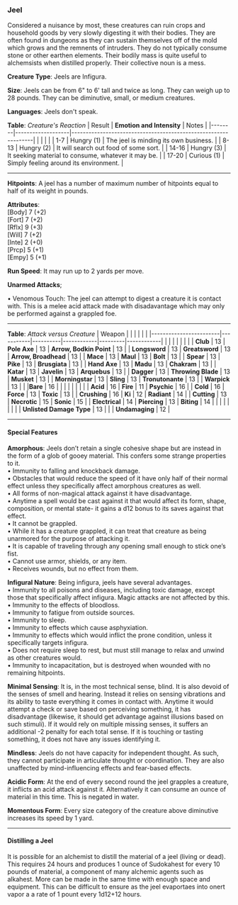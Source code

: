 ### Jeel
Considered a nuisance by most, these creatures can ruin crops and household goods by very slowly digesting it with their bodies. They are often found in dungeons as they can sustain themselves off of the mold which grows and the remnents of intruders. They do not typically consume stone or other earthen elements. Their bodily mass is quite useful to alchemsists when distilled properly. Their collective noun is a mess.

**Creature Type**: Jeels are Infigura.

**Size**: Jeels can be from 6" to 6' tall and twice as long. They can weigh up to 28 pounds. They can be diminutive, small, or medium creatures.

**Languages**: Jeels don't speak.

**Table**: *Creature's Reaction*
| Result | **Emotion and Intensity** | Notes                                                        |
|--------|-------------------|----------------------------------------------------------------|
|        |                                                |                                   |
|  1-7   | Hungry (1) | The jeel is minding its own business.   |
|  8-13  | Hungry (2)  | It will search out food of some sort. |
|  14-16 | Hungry (3)  | It seeking material to consume, whatever it may be. |
|  17-20 | Curious (1)     | Simply feeling around its environment. |

-----

**Hitpoints**: A jeel has a number of maximum number of hitpoints equal to half of its weight in pounds.

**Attributes**:  
[Body] 7 (+2)  
[Fort] 7 (+2)  
[Rflx] 9 (+3)  
[Will] 7 (+2)  
[Inte] 2 (+0)  
[Prcp] 5 (+1)  
[Empy] 5 (+1)  

**Run Speed**: It may run up to 2 yards per move.

**Unarmed Attacks**;

 • Venomous Touch: The jeel can attempt to digest a creature it is contact with. This is a melee acid attack made with disadavantage which may only be performed against a grappled foe.
 
---------------------

**Table**: *Attack versus Creature*
| Weapon                 |          |            |         |            |         |
|------------------------|-----------|----------|------------|---------|------------|
|                        |          |            |         |            |         |
| **Club**                   | 13   | **Pole Axe**         | 13     | **Arrow, Bodkin Point**    | 13    |
| **Longsword**              | 13    | **Greatsword**      | 13     | **Arrow, Broadhead**    | 13    |
| **Mace**                   | 13    | **Maul**            | 13     | **Bolt** | 13    |
| **Spear**                  | 13     | **Pike**           | 13     | **Brusgiata** | 13     |
| **Hand Axe**               | 13     | **Madu**           | 13     | **Chakram** | 13    |
| **Katar**                  | 13     | **Javelin**        | 13     | **Arquebus** | 13    |
| **Dagger**                 | 13     | **Throwing Blade** |  13    | **Musket** | 13    |
| **Morningstar**            | 13     | **Sling**          |   13   | **Tronutonante** | 13    |
| **Warpick**                | 13     |             |                |**Bare**           |   16   |
|                        |           |          |            |         |            |
| **Acid**                   | 16     | **Fire** | 11     | **Psychic** | 16     |
| **Cold**                   | 16     | **Force** | 13     | **Toxic**  | 13     |
| **Crushing**               | 16     | **Ki** | 12     | **Radiant** | 14     |
| **Cutting**                | 13     | **Necrotic** | 15     | **Sonic** | 15    |
| **Electrical**             | 14     | **Piercing** | 13     | **Biting** | 14    |
|                        |           |          |            |         |            |
| **Unlisted Damage Type** | 13 |    |     | **Undamaging** | 12 |

---------------------

#### Special Features 

**Amorphous**: Jeels don’t retain a single cohesive shape but are instead in the form of a glob of gooey material. This confers some strange properties to it.  
 • Immunity to falling and knockback damage.  
 • Obstacles that would reduce the speed of it have only half of their normal effect unless they specifically affect amorphous creatures as well.  
 • All forms of non-magical attack against it have disadvantage.  
 • Anytime a spell would be cast against it that would affect its form, shape, composition, or mental state- it gains a d12 bonus to its saves against that effect.  
 • It cannot be grappled.  
 • While it has a creature grappled, it can treat that creature as being unarmored for the purpose of attacking it.  
 • It is capable of traveling through any opening small enough to stick one’s fist.  
 • Cannot use armor, shields, or any item.   
 • Receives wounds, but no effect from them.

 **Infigural Nature**: Being infigura, jeels have several advantages.  
 • Immunity to all poisons and diseases, including toxic damage, except those that specifically affect infigura. Magic attacks are not affected by this.  
 • Immunity to the effects of bloodloss.  
 • Immunity to fatigue from outside sources.  
 • Immunity to sleep.  
 • Immunity to effects which cause asphyxiation.  
 • Immunity to effects which would inflict the prone condition, unless it specifically targets infigura.  
 • Does not require sleep to rest, but must still manage to relax and unwind as other creatures would.  
 • Immunity to incapacitation, but is destroyed when wounded with no remaining hitpoints.

**Minimal Sensing**: It is, in the most technical sense, blind. It is also devoid of the senses of smell and hearing. Instead it relies on sensing vibrations and its ability to taste everything it comes in contact with. Anytime it would attempt a check or save based on perceiving something, it has disadvantage (likewise, it should get advantage against illusions based on such stimuli). If it would rely on multiple missing senses, it suffers an additional -2 penalty for each total sense. If it is touching or tasting something, it does not have any issues identifying it.

**Mindless**: Jeels do not have capacity for independent thought. As such, they cannot participate in articulate thought or coordination. They are also unaffected by mind-influencing effects and fear-based effects.

**Acidic Form**: At the end of every second round the jeel grapples a creature, it inflicts an acid attack against it. Alternatively it can consume an ounce of material in this time. This is negated in water.

**Momentous Form**: Every size category of the creature above diminutive increases its speed by 1 yard.

-----

#### Distilling a Jeel
It is possible for an alchemist to distill the material of a jeel (living or dead). This requires 24 hours and produces 1 ounce of Sudokahest for every 10 pounds of material, a component of many alchemic agents such as alkahest. More can be made in the same time with enough space and equipment. This can be difficult to ensure as the jeel evaportaes into onert vapor a a rate of 1 pount every 1d12+12 hours.
